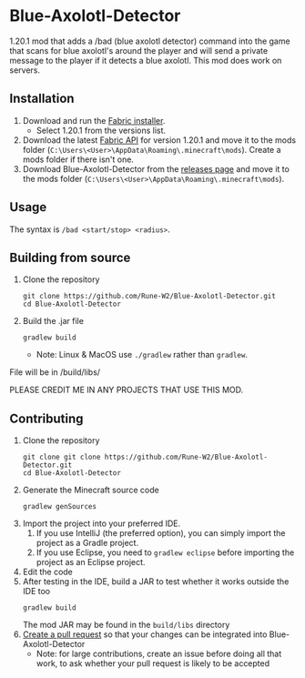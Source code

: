 # Blue-Axolotl-Detector
1.20.1 mod that adds a /bad (blue axolotl detector) command into the game that scans for blue axolotl's around the player and will send a private message to the player if it detects a blue axolotl. This mod does work on servers.

## Installation
1. Download and run the [Fabric installer](https://fabricmc.net/use).
   - Select 1.20.1 from the versions list.
1. Download the latest [Fabric API](https://www.curseforge.com/minecraft/mc-mods/fabric-api/files/all?page=1&pageSize=20&version=1.20.1)
  for version 1.20.1 and move it to the mods folder (`C:\Users\<User>\AppData\Roaming\.minecraft\mods`).
  Create a mods folder if there isn't one.
1. Download Blue-Axolotl-Detector from the [releases page](https://github.com/Rune-W2/Blue-Axolotl-Detector/releases)
   and move it to the mods folder (`C:\Users\<User>\AppData\Roaming\.minecraft\mods`).

## Usage 
The syntax is `/bad <start/stop> <radius>`.

## Building from source
1. Clone the repository
   ```
   git clone https://github.com/Rune-W2/Blue-Axolotl-Detector.git
   cd Blue-Axolotl-Detector
   ```
1. Build the .jar file
   ```
   gradlew build
   ```
   - Note: Linux & MacOS use `./gradlew` rather than `gradlew`.
  
File will be in /build/libs/

PLEASE CREDIT ME IN ANY PROJECTS THAT USE THIS MOD.

## Contributing
1. Clone the repository
   ```
   git clone git clone https://github.com/Rune-W2/Blue-Axolotl-Detector.git
   cd Blue-Axolotl-Detector
   ```
1. Generate the Minecraft source code
   ```
   gradlew genSources
   ```
1. Import the project into your preferred IDE.
   1. If you use IntelliJ (the preferred option), you can simply import the project as a Gradle project.
   1. If you use Eclipse, you need to `gradlew eclipse` before importing the project as an Eclipse project.
1. Edit the code
1. After testing in the IDE, build a JAR to test whether it works outside the IDE too
   ```
   gradlew build
   ```
   The mod JAR may be found in the `build/libs` directory
1. [Create a pull request](https://help.github.com/en/articles/creating-a-pull-request)
   so that your changes can be integrated into Blue-Axolotl-Detector
   - Note: for large contributions, create an issue before doing all that
     work, to ask whether your pull request is likely to be accepted
